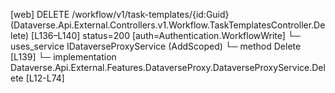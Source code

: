 [web] DELETE /workflow/v1/task-templates/{id:Guid}  (Dataverse.Api.External.Controllers.v1.Workflow.TaskTemplatesController.Delete)  [L136–L140] status=200 [auth=Authentication.WorkflowWrite]
  └─ uses_service IDataverseProxyService (AddScoped)
    └─ method Delete [L139]
      └─ implementation Dataverse.Api.External.Features.DataverseProxy.DataverseProxyService.Delete [L12-L74]

